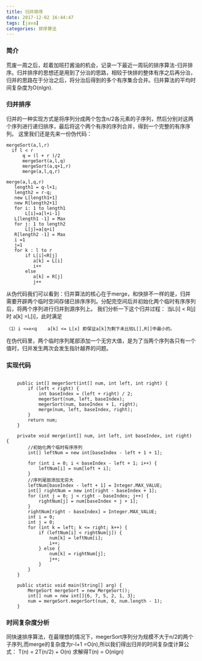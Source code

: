 ```yaml
---
title: 归并排序
date: 2017-12-02 16:44:47
tags: [java]
categories: 排序算法
---
```

### 简介
荒废一周之后，趁着加班打酱油的机会，记录一下最近一周玩的排序算法-归并排序。归并排序的思想还是用到了分治的思路，相较于快排的整体有序之后再分治，归并的思路在于分治之后，将分治后得到的多个有序集合合并。归并算法的平均时间复杂度为O(nlgn).
### 归并排序
归并的一种实现方式是将序列分成两个包含n/2各元素的子序列，然后分别对这两个序列进行递归排序，最后将这个两个有序的序列合并，得到一个完整的有序序列。
这里我们还是先来一份伪代码：
```
mergeSort(a,l,r)
  if l < r
      q = (l + r )/2
      mergeSort(a,l,q)
      mergeSort(a,q+1,r)
      merge(a,l,q,r)

merge(a,l,q,r)
   length1 = q-l+1;
   length2 = r-q;
   new L[length1+1] 
   new R[length2+1]
   for i: 1 to length1
       L[i]=a[l+i-1] 
   L[length1 -1] = Max
   for j: 1 to length2
       L[j]=a[q+i]
   R[length2 -1] = Max
   i =1
   j=1
   for k : l to r
       if L[i]<R[j]
          a[k] = L[i]
          i++
       else
          a[k] = R[j]
          j++
```
<!--more-->
从伪代码我们可以看到：归并算法的核心在于merge，和快排不一样的是，归并需要开辟两个临时空间存储已排序序列。分配完空间后并初始化两个临时有序序列后，将两个序列进行归并到源序列上。
我们分析一下这个归并过程：
当L[i] < R[j] 时 a[k] =L[i]，此时满足
```
（1）i <=x<q    a[k] <= L[x] 即保证a[k]为剩下未比较L[],R[]中最小的。 
```
在伪代码里，两个临时序列尾部添加一个无穷大值，是为了当两个序列各只有一个值时，归并发生两次会发生指针越界的问题。
### 实现代码
```

    public int[] megerSort(int[] num, int left, int right) {
        if (left < right) {
            int baseIndex = (left + right) / 2;
            megerSort(num, left, baseIndex);
            megerSort(num, baseIndex + 1, right);
            merge(num, left, baseIndex, right);
        }
        return num;
    }

    private void merge(int[] num, int left, int baseIndex, int right) {
        //初始化两个临时有序序列
        int[] leftNum = new int[baseIndex - left + 1 + 1];

        for (int i = 0; i < baseIndex - left + 1; i++) {
            leftNum[i] = num[left + i];
        }
        //序列尾部添加无穷大
        leftNum[baseIndex - left + 1] = Integer.MAX_VALUE;
        int[] rightNum = new int[right - baseIndex + 1];
        for (int j = 0; j < right - baseIndex; j++) {
            rightNum[j] = num[baseIndex + j + 1];
        }
        rightNum[right - baseIndex] = Integer.MAX_VALUE;
        int i = 0;
        int j = 0;
        for (int k = left; k <= right; k++) {
            if (leftNum[i] < rightNum[j]) {
                num[k] = leftNum[i];
                i++;
            } else {
                num[k] = rightNum[j];
                j++;
            }
        }
    }

    public static void main(String[] arg) {
        MergeSort mergeSort = new MergeSort();
        int[] num = new int[]{6, 7, 5, 2, 1, 3};
        num = mergeSort.megerSort(num, 0, num.length - 1);
    }
```
### 时间复杂度分析
同快速排序算法，在最理想的情况下，megerSort序列分为规模不大于n/2的两个子序列,而merge的复杂度为r-l+1 =O(n),所以我们得出归并的时间复杂度计算公式：
            T(n) = 2T(n/2) + O(n)
求解得T(n) = O(nlgn)
